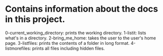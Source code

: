 # Contains information about the docs in this project.

0-current_working_directory: prints the working directory.
1-listit: lists what's in a directory.
2-bring_me_home: takes the user to the user's home page.
3-listfiles: prints the contents of a folder in long format.
4-listmorefiles: prints all files including hidden files.
